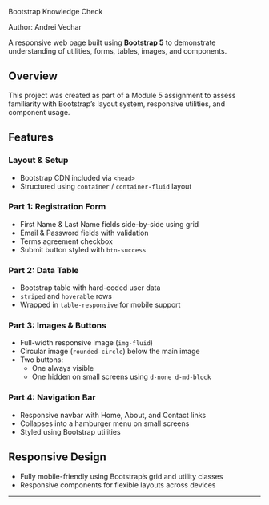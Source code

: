 Bootstrap Knowledge Check

Author: Andrei Vechar

A responsive web page built using **Bootstrap 5** to demonstrate understanding of utilities, forms, tables, images, and components.

## Overview

This project was created as part of a Module 5 assignment to assess familiarity with Bootstrap’s layout system, responsive utilities, and component usage.

## Features

### Layout & Setup
- Bootstrap CDN included via `<head>`
- Structured using `container` / `container-fluid` layout

### Part 1: Registration Form
- First Name & Last Name fields side-by-side using grid
- Email & Password fields with validation
- Terms agreement checkbox
- Submit button styled with `btn-success`

### Part 2: Data Table
- Bootstrap table with hard-coded user data
- `striped` and `hoverable` rows
- Wrapped in `table-responsive` for mobile support

### Part 3: Images & Buttons
- Full-width responsive image (`img-fluid`)
- Circular image (`rounded-circle`) below the main image
- Two buttons:
  - One always visible
  - One hidden on small screens using `d-none d-md-block`

### Part 4: Navigation Bar
- Responsive navbar with Home, About, and Contact links
- Collapses into a hamburger menu on small screens
- Styled using Bootstrap utilities

## Responsive Design
- Fully mobile-friendly using Bootstrap’s grid and utility classes
- Responsive components for flexible layouts across devices

---
